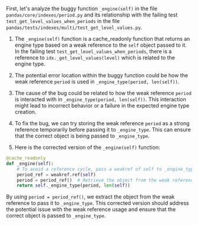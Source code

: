 First, let's analyze the buggy function `_engine(self)` in the file `pandas/core/indexes/period.py` and its relationship with the failing test `test_get_level_values_when_periods` in the file `pandas/tests/indexes/multi/test_get_level_values.py`.

1. The `_engine(self)` function is a cache_readonly function that returns an engine type based on a weak reference to the `self` object passed to it. In the failing test `test_get_level_values_when_periods`, there is a reference to `idx._get_level_values(level)` which is related to the engine type.

2. The potential error location within the buggy function could be how the weak reference `period` is used in `_engine_type(period, len(self))`.

3. The cause of the bug could be related to how the weak reference `period` is interacted with in `_engine_type(period, len(self))`. This interaction might lead to incorrect behavior or a failure in the expected engine type creation.

4. To fix the bug, we can try storing the weak reference `period` as a strong reference temporarily before passing it to `_engine_type`. This can ensure that the correct object is being passed to `_engine_type`.

5. Here is the corrected version of the `_engine(self)` function:

```python
@cache_readonly
def _engine(self):
    # To avoid a reference cycle, pass a weakref of self to _engine_type.
    period_ref = weakref.ref(self)
    period = period_ref()  # Retrieve the object from the weak reference
    return self._engine_type(period, len(self))
```

By using `period = period_ref()`, we extract the object from the weak reference to pass it to `_engine_type`. This corrected version should address the potential issue with the weak reference usage and ensure that the correct object is passed to `_engine_type`.